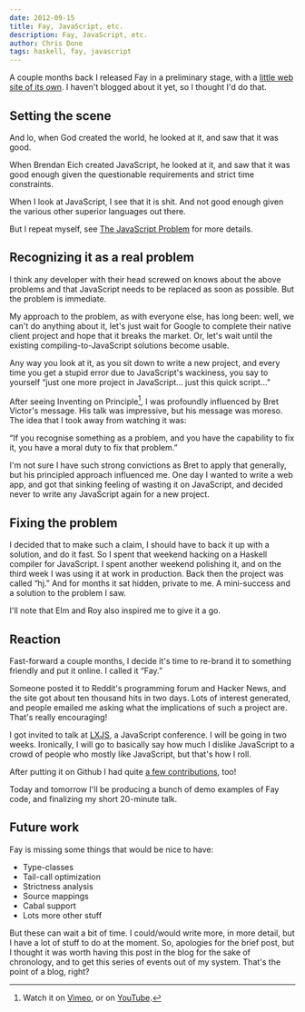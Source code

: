 ```yaml
---
date: 2012-09-15
title: Fay, JavaScript, etc.
description: Fay, JavaScript, etc.
author: Chris Done
tags: haskell, fay, javascript
---
```


A couple months back I released Fay in a preliminary stage, with a
[little web site of its own](http://fay-lang.org/). I haven't blogged
about it yet, so I thought I'd do that.

## Setting the scene

And lo, when God created the world,
he looked at it,
and saw that it was good.

When Brendan Eich created JavaScript,
he looked at it,
and saw that it was good enough given the questionable requirements
and strict time constraints.

When I look at JavaScript,
I see that it is shit. And not good enough given the various other
superior languages out there.

But I repeat myself, see [The JavaScript
Problem](http://www.haskell.org/haskellwiki/The_JavaScript_Problem)
for more details.

## Recognizing it as a real problem

I think any developer with their head screwed on knows about the above
problems and that JavaScript needs to be replaced as soon as
possible. But the problem is immediate.

My approach to the problem, as with everyone else, has long been:
well, we can't do anything about it, let's just wait for Google to
complete their native client project and hope that it breaks the
market. Or, let's wait until the existing compiling-to-JavaScript
solutions become usable.

Any way you look at it, as you sit down to write a new project, and
every time you get a stupid error due to JavaScript's wackiness, you
say to yourself “just one more project in JavaScript… just this quick
script…”

After seeing Inventing on Principle[^1], I was profoundly influenced
by Bret Victor's message. His talk was impressive, but his message was
moreso. The idea that I took away from watching it was:

“If you recognise something as a problem, and you have the capability
to fix it, you have a moral duty to fix that problem.”

I'm not sure I have such strong convictions as Bret to apply that
generally, but his principled approach influenced me. One day I wanted
to write a web app, and got that sinking feeling of wasting it on
JavaScript, and decided never to write any JavaScript again for a new
project.

## Fixing the problem

I decided that to make such a claim, I should have to back it up with
a solution, and do it fast. So I spent that weekend hacking on a
Haskell compiler for JavaScript. I spent another weekend polishing it,
and on the third week I was using it at work in production. Back then
the project was called “hj.” And for months it sat hidden, private to
me. A mini-success and a solution to the problem I saw.

I'll note that Elm and Roy also inspired me to give it a go.

## Reaction

Fast-forward a couple months, I decide it's time to re-brand it to
something friendly and put it online. I called it “Fay.”

Someone posted it to Reddit's programming forum and Hacker News, and
the site got about ten thousand hits in two days. Lots of interest
generated, and people emailed me asking what the implications of such
a project are. That's really encouraging!

I got invited to talk at [LXJS](http://2012.lxjs.org/), a JavaScript
conference. I will be going in two weeks. Ironically, I will go to
basically say how much I dislike JavaScript to a crowd of people who
mostly like JavaScript, but that's how I roll.

After putting it on Github I had quite [a few
contributions](https://github.com/faylang/fay/network), too!

Today and tomorrow I'll be producing a bunch of demo examples of Fay
code, and finalizing my short 20-minute talk.

## Future work

Fay is missing some things that would be nice to have:

* Type-classes
* Tail-call optimization
* Strictness analysis
* Source mappings
* Cabal support
* Lots more other stuff

But these can wait a bit of time. I could/would write more, in more detail,
but I have a lot of stuff to do at the moment. So, apologies for the
brief post, but I thought it was worth having this post in the blog
for the sake of chronology, and to get this series of events out of my
system. That's the point of a blog, right?

[^1]: Watch it on [Vimeo](http://vimeo.com/36579366), or on
      [YouTube](http://www.youtube.com/watch?v=PUv66718DII).
